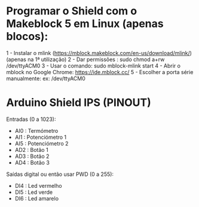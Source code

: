 # Programar o Shield com o Makeblock 5 em Linux (apenas blocos):

1 - Instalar o mlink (https://mblock.makeblock.com/en-us/download/mlink/) (apenas na 1ª utilização)
2 - Dar permissões : sudo chmod a+rw /dev/ttyACM0
3 - Usar o comando: sudo mblock-mlink start
4 - Abrir o mblock no Google Chrome: https://ide.mblock.cc/
5 - Escolher a porta série manualmente: ex: /dev/ttyACM0


# Arduino Shield IPS (PINOUT)

Entradas (0 a 1023):
- AI0 : Termómetro
- AI1 : Potenciómetro 1
- AI5 : Potenciómetro 2
- AD2 : Botão 1
- AD3 : Botão 2
- AD4 : Botão 3

Saídas digital ou então usar PWD (0 a 255):

- DI4 : Led vermelho
- DI5 : Led verde
- DI6 : Led amarelo


